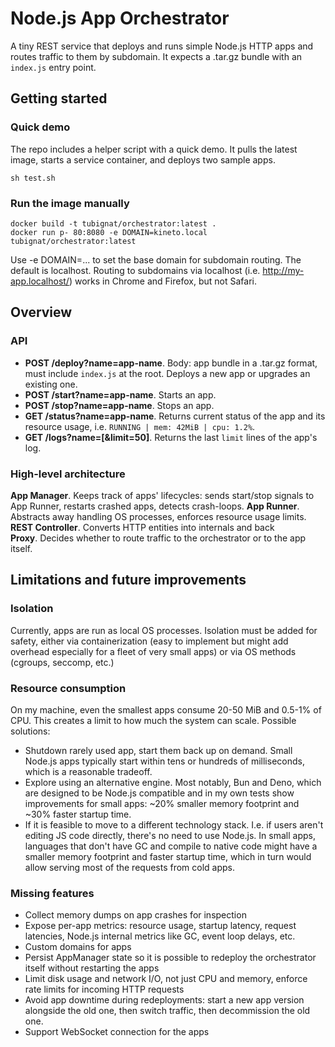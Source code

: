 # Node.js App Orchestrator

A tiny REST service that deploys and runs simple Node.js HTTP apps and routes traffic to them by subdomain. It expects a .tar.gz bundle with an `index.js` entry point.

## Getting started

### Quick demo

The repo includes a helper script with a quick demo. It pulls the latest image, starts a service container, and deploys two sample apps.

```
sh test.sh
```

### Run the image manually

```
docker build -t tubignat/orchestrator:latest .
docker run p- 80:8080 -e DOMAIN=kineto.local tubignat/orchestrator:latest
```

Use -e DOMAIN=... to set the base domain for subdomain routing. The default is localhost. Routing to subdomains via localhost (i.e. http://my-app.localhost/) works in Chrome and Firefox, but not Safari.

## Overview

### API

- **POST /deploy?name=app-name**. Body: app bundle in a .tar.gz format, must include `index.js` at the root. Deploys a new app or upgrades an existing one.
- **POST /start?name=app-name**. Starts an app.
- **POST /stop?name=app-name**. Stops an app.
- **GET /status?name=app-name**. Returns current status of the app and its resource usage, i.e. `RUNNING | mem: 42MiB | cpu: 1.2%`.
- **GET /logs?name=<app>[&limit=50]**. Returns the last `limit` lines of the app's log.

### High-level architecture

**App Manager**. Keeps track of apps' lifecycles: sends start/stop signals to App Runner, restarts crashed apps, detects crash-loops.
**App Runner**. Abstracts away handling OS processes, enforces resource usage limits. <br>
**REST Controller**. Converts HTTP entities into internals and back<br>
**Proxy**. Decides whether to route traffic to the orchestrator or to the app itself.

## Limitations and future improvements

### Isolation

Currently, apps are run as local OS processes. Isolation must be added for safety, either via containerization
(easy to implement but might add overhead especially for a fleet of very small apps) or via OS methods (cgroups, seccomp, etc.)

### Resource consumption

On my machine, even the smallest apps consume 20-50 MiB and 0.5-1% of CPU. This creates a limit to how much the system can scale. Possible solutions:

- Shutdown rarely used app, start them back up on demand. Small Node.js apps typically start within tens or hundreds of milliseconds, which is a reasonable tradeoff.
- Explore using an alternative engine. Most notably, Bun and Deno, which are designed to be Node.js compatible and in my own tests show improvements for small apps: ~20% smaller memory footprint and ~30% faster startup time.
- If it is feasible to move to a different technology stack. I.e. if users aren't editing JS code directly, there's no need to use Node.js. In small apps, languages that don't have GC and compile to native code might have a 
smaller memory footprint and faster startup time, which in turn would allow serving most of the requests from cold apps.

### Missing features

- Collect memory dumps on app crashes for inspection
- Expose per-app metrics: resource usage, startup latency, request latencies, Node.js internal metrics like GC, event loop delays, etc. 
- Custom domains for apps
- Persist AppManager state so it is possible to redeploy the orchestrator itself without restarting the apps
- Limit disk usage and network I/O, not just CPU and memory, enforce rate limits for incoming HTTP requests
- Avoid app downtime during redeployments: start a new app version alongside the old one, then switch traffic, then decommission the old one.
- Support WebSocket connection for the apps
